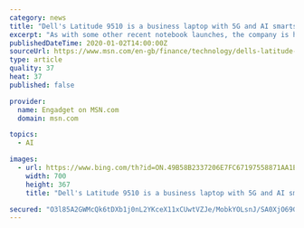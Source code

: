 ```yaml
---
category: news
title: "Dell's Latitude 9510 is a business laptop with 5G and AI smarts"
excerpt: "As with some other recent notebook launches, the company is highlighting a few superlatives here. Dell is calling the Latitude 9510 \"world's most intelligent 15-inch PC with built-in AI,\" the \"world's smallest, lightest ultra-premium business 15-inch PC\" and the \"longest running 15-inch PC.\" That's a lot to promise, but let's start with one ..."
publishedDateTime: 2020-01-02T14:00:00Z
sourceUrl: https://www.msn.com/en-gb/finance/technology/dells-latitude-9510-is-a-business-laptop-with-5g-and-ai-smarts/ar-BBYyatX
type: article
quality: 37
heat: 37
published: false

provider:
  name: Engadget on MSN.com
  domain: msn.com

topics:
  - AI

images:
  - url: https://www.bing.com/th?id=ON.49B58B2337206E7FC67197558871AA1E
    width: 700
    height: 367
    title: "Dell's Latitude 9510 is a business laptop with 5G and AI smarts"

secured: "O3l85A2GWMcQk6tDXb1j0nL2YKceX11xCUwtVZJe/MobkYOLsnJ/SA0XjO69GqfnJCdoBDFZZR6DRQCiQdeVKcgvHD2fNc8mW/OFfCV1F7PGSHcLVVQDsoN+uVo4VXvyRyLsjzWj4rLT8+EcrCH2EFEOPpkbKJ+U5LdNzIfXk/8m7Qw63kZHxLIHK9684ACcjzgAS/IkVQp6hC87rQ7Of0gr9VO5VS5mkifNLOaKVHPVD1hXUtX0UJ8pVQZgh5ron/rNLeu9fuAlsnVaqO1y6Q==;eKIILGkkX3X24Y5dN88IsA=="
---
```



